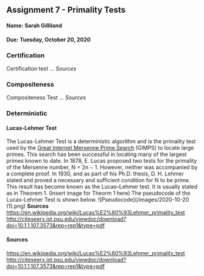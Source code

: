 ## Assignment 7 - Primality Tests
#### Name: Sarah Gilliland
#### Due: Tuesday, October 20, 2020

### Certification
Certification test ...
_Sources_

### Compositeness
Compositeness Test ...
_Sources_


### Deterministic
#### Lucas-Lehmer Test
The Lucas-Lehmer Test is a deterministic algorithm and is the primality test used by the
[Great Internet Mersenne Prime Search](https://en.wikipedia.org/wiki/Great_Internet_Mersenne_Prime_Search) (GIMPS) to locate large primes. 
This search has been successful in locating many of the largest primes known to date.
In 1878, E. Lucas proposed two tests for the primality of the Mersenne number, N = 2n − 1. 
However, neither was accompanied by a complete proof. In 1930, and as part of his Ph.D. thesis, 
D. H. Lehmer stated and proved a necessary and sufficient condition for N to be prime. 
This result has become known as the Lucas–Lehmer test. It is usually stated as in Theorem 1.
(Insert image for Theorm 1 here)
The pseudocode of the Lucas-Lehmer Test is shown below.
![Pseudocode](/images/2020-10-20 (1).png)
__Sources__
https://en.wikipedia.org/wiki/Lucas%E2%80%93Lehmer_primality_test 
http://citeseerx.ist.psu.edu/viewdoc/download?doi=10.1.1.107.3573&rep=rep1&type=pdf 

#### Sources
https://en.wikipedia.org/wiki/Lucas%E2%80%93Lehmer_primality_test 
http://citeseerx.ist.psu.edu/viewdoc/download?doi=10.1.1.107.3573&rep=rep1&type=pdf 
